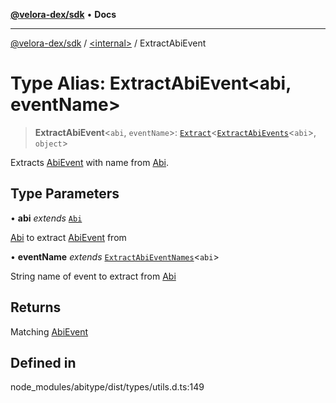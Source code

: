 [**@velora-dex/sdk**](../../README.md) • **Docs**

***

[@velora-dex/sdk](../../globals.md) / [\<internal\>](../README.md) / ExtractAbiEvent

# Type Alias: ExtractAbiEvent\<abi, eventName\>

> **ExtractAbiEvent**\<`abi`, `eventName`\>: [`Extract`](Extract.md)\<[`ExtractAbiEvents`](ExtractAbiEvents.md)\<`abi`\>, `object`\>

Extracts [AbiEvent](AbiEvent.md) with name from [Abi](Abi.md).

## Type Parameters

• **abi** *extends* [`Abi`](Abi.md)

[Abi](Abi.md) to extract [AbiEvent](AbiEvent.md) from

• **eventName** *extends* [`ExtractAbiEventNames`](ExtractAbiEventNames.md)\<`abi`\>

String name of event to extract from [Abi](Abi.md)

## Returns

Matching [AbiEvent](AbiEvent.md)

## Defined in

node\_modules/abitype/dist/types/utils.d.ts:149
